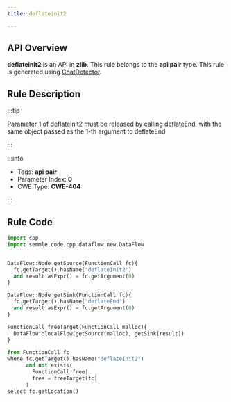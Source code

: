 ```yaml
---
title: deflateinit2

---
```



## API Overview
**deflateinit2** is an API in **zlib**. This rule belongs to the **api pair** type. This rule is generated using [ChatDetector](../../tools/ChatDetector).
## Rule Description

:::tip

Parameter 1 of deflateInit2 must be released by calling deflateEnd, with the same object passed as the 1-th argument to deflateEnd

:::

:::info

- Tags: **api pair**
- Parameter Index: **0**
- CWE Type: **CWE-404**

:::

## Rule Code
```python
import cpp
import semmle.code.cpp.dataflow.new.DataFlow


DataFlow::Node getSource(FunctionCall fc){
  fc.getTarget().hasName("deflateInit2")
  and result.asExpr() = fc.getArgument(0)
}

DataFlow::Node getSink(FunctionCall fc){
  fc.getTarget().hasName("deflateEnd")
  and result.asExpr() = fc.getArgument(0)
}

FunctionCall freeTarget(FunctionCall malloc){
  DataFlow::localFlow(getSource(malloc), getSink(result))
}

from FunctionCall fc
where fc.getTarget().hasName("deflateInit2")
      and not exists(
        FunctionCall free| 
        free = freeTarget(fc)
      )
select fc.getLocation()
```